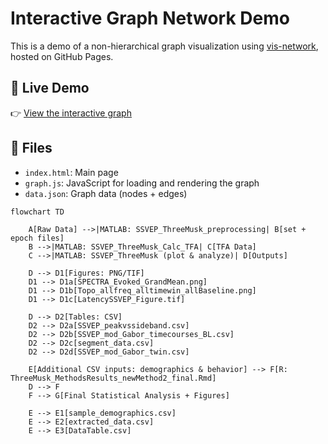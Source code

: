 # Interactive Graph Network Demo

This is a demo of a non-hierarchical graph visualization using [vis-network](https://visjs.github.io/vis-network/), hosted on GitHub Pages.

## 🔗 Live Demo

👉 [View the interactive graph](https://yourusername.github.io/graph-network-demo/)

## 📁 Files

- `index.html`: Main page
- `graph.js`: JavaScript for loading and rendering the graph
- `data.json`: Graph data (nodes + edges)


```mermaid
flowchart TD

    A[Raw Data] -->|MATLAB: SSVEP_ThreeMusk_preprocessing| B[set + epoch files]
    B -->|MATLAB: SSVEP_ThreeMusk_Calc_TFA| C[TFA Data]
    C -->|MATLAB: SSVEP_ThreeMusk (plot & analyze)| D[Outputs]

    D --> D1[Figures: PNG/TIF]
    D1 --> D1a[SPECTRA_Evoked_GrandMean.png]
    D1 --> D1b[Topo_allfreq_alltimewin_allBaseline.png]
    D1 --> D1c[LatencySSVEP_Figure.tif]

    D --> D2[Tables: CSV]
    D2 --> D2a[SSVEP_peakvssideband.csv]
    D2 --> D2b[SSVEP_mod_Gabor_timecourses_BL.csv]
    D2 --> D2c[segment_data.csv]
    D2 --> D2d[SSVEP_mod_Gabor_twin.csv]

    E[Additional CSV inputs: demographics & behavior] --> F[R: ThreeMusk_MethodsResults_newMethod2_final.Rmd]
    D --> F
    F --> G[Final Statistical Analysis + Figures]

    E --> E1[sample_demographics.csv]
    E --> E2[extracted_data.csv]
    E --> E3[DataTable.csv]

```
